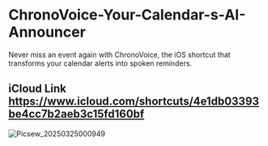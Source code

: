 # ChronoVoice-Your-Calendar-s-AI-Announcer
Never miss an event again with ChronoVoice, the iOS shortcut that transforms your calendar alerts into spoken reminders.
## iCloud Link https://www.icloud.com/shortcuts/4e1db03393be4cc7b2aeb3c15fd160bf
![Picsew_20250325000949](https://github.com/user-attachments/assets/102b6b40-fe62-46f0-b711-1a4ca9661d89)
